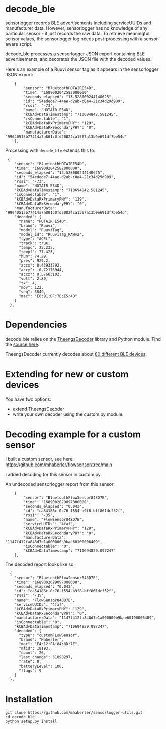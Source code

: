 decode_ble
=============

sensorlogger records BLE advertisements including serviceUUIDs and manufacturer data.
However, sensorlogger has no knowledge of any particular sensor - it just records
the raw data. To retrieve meaningful sensor values, the sensorlogger log
needs post-processing with a sensor-aware script.

decode_ble processes a sensorlogger JSON export containing BLE advertisements,
and decorates the JSON file with the decoded values.

Here's an example of a Ruuvi sensor tag as it appears in the sensorlogger JSON export:

`````
    {
        "sensor": "BluetoothHOTAIRE54D",
        "time": "1689002042582000000",
        "seconds_elapsed": "13.528000244140625",
        "id": "54edede7-44ae-d2ab-c0a4-21c34d29d909",
        "rssi": "-73",
        "name": "HOTAIR E54D",
        "kCBAdvDataTimestamp": "710694842.581245",
        "isConnectable": "1",
        "kCBAdvDataRxPrimaryPHY": "129",
        "kCBAdvDataRxSecondaryPHY": "0",
        "manufacturerData": "99040513b77414a7a801c0fd20024ca1567a13b9e691df7be54d"
    },
`````

Processing with `decode_ble` extends this to:
`````
 {
    "sensor": "BluetoothHOTAIRE54D",
    "time": "1689002042582000000",
    "seconds_elapsed": "13.528000244140625",
    "id": "54edede7-44ae-d2ab-c0a4-21c34d29d909",
    "rssi": "-73",
    "name": "HOTAIR E54D",
    "kCBAdvDataTimestamp": "710694842.581245",
    "isConnectable": "1",
    "kCBAdvDataRxPrimaryPHY": "129",
    "kCBAdvDataRxSecondaryPHY": "0",
    "manufacturerData": "99040513b77414a7a801c0fd20024ca1567a13b9e691df7be54d",
    "decoded": {
      "name": "HOTAIR E54D",
      "brand": "Ruuvi",
      "model": "RuuviTag",
      "model_id": "RuuviTag_RAWv2",
      "type": "ACEL",
      "track": true,
      "tempc": 25.235,
      "tempf": 77.423,
      "hum": 74.29,
      "pres": 929.2,
      "accx": 0.43933792,
      "accy": -0.72176944,
      "accz": 0.57663102,
      "volt": 2.89,
      "tx": 4,
      "mov": 122,
      "seq": 5049,
      "mac": "E6:91:DF:7B:E5:4D"
    }
  },
`````

# Dependencies

decode_ble relies on the [TheengsDecoder](https://decoder.theengs.io/) library and Python module. Find the [source here](https://github.com/theengs/decoder).

TheengsDecoder currently decodes about [80 different BLE devices](https://decoder.theengs.io/devices/devices.html).

# Extending for new or custom devices
You have two options:
- extend TheengsDecoder
- write your own decoder using the custom.py module.

# Decoding example for a custom sensor
I built a custom sensor, see here: https://github.com/mhaberler/flowsensor/tree/main

I added decoding for this sensor in custom.py.

An undecoded sensorlogger report from this sensor:

`````
    {
        "sensor": "BluetoothFlowSensor848D7E",
        "time": "1689002029097000000",
        "seconds_elapsed": "0.043",
        "id": "ca54186c-0c76-1554-a9f8-bff861dcf32f",
        "rssi": "-35",
        "name": "FlowSensor848D7E",
        "serviceUUIDs": "4faf",
        "kCBAdvDataRxPrimaryPHY": "129",
        "kCBAdvDataRxSecondaryPHY": "0",
        "manufacturerData": "1147f412fa848d7e1a000000b9bae60100006409",
        "isConnectable": "0",
        "kCBAdvDataTimestamp": "710694829.097247"
    },
`````

The decoded report looks like so:
`````
  {
    "sensor": "BluetoothFlowSensor848D7E",
    "time": "1689002029097000000",
    "seconds_elapsed": "0.043",
    "id": "ca54186c-0c76-1554-a9f8-bff861dcf32f",
    "rssi": "-35",
    "name": "FlowSensor848D7E",
    "serviceUUIDs": "4faf",
    "kCBAdvDataRxPrimaryPHY": "129",
    "kCBAdvDataRxSecondaryPHY": "0",
    "manufacturerData": "1147f412fa848d7e1a000000b9bae60100006409",
    "isConnectable": "0",
    "kCBAdvDataTimestamp": "710694829.097247",
    "decoded": {
      "type": "customFLowSensor",
      "brand": "Haberler",
      "mac": "F4:12:FA:84:8D:7E",
      "mfid": 18193,
      "count": 26,
      "last_change": 31898297,
      "rate": 0,
      "batteryLevel": 100,
      "flags": 9
    }
  },
`````

# Installation

````
git clone https://github.com/mhaberler/sensorlogger-utils.git
cd decode_ble
python setup.py install
````

